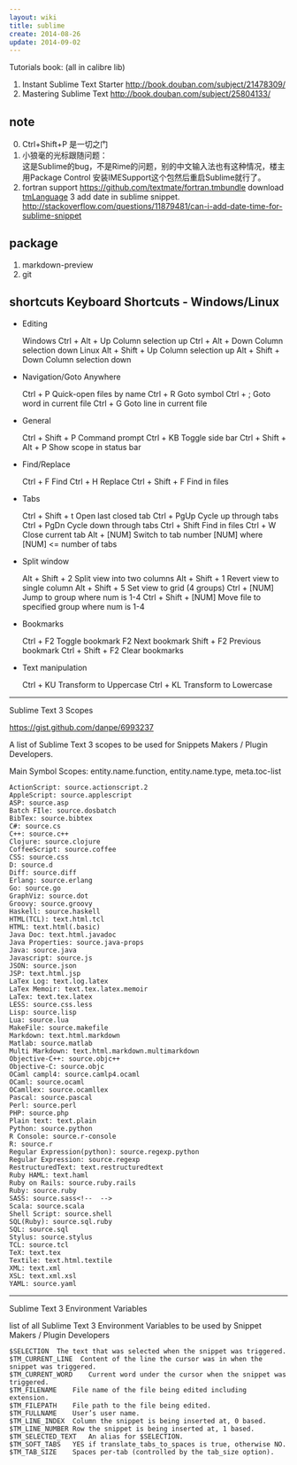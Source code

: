 ```yaml
---
layout: wiki
title: sublime
create: 2014-08-26
update: 2014-09-02
---
```


Tutorials book: (all in calibre lib)
1. Instant Sublime Text Starter <http://book.douban.com/subject/21478309/>
2. Mastering Sublime Text <http://book.douban.com/subject/25804133/>

## note
0. Ctrl+Shift+P 是一切之门
1. 小狼毫的光标跟随问题：   
	这是Sublime的bug，不是Rime的问题，别的中文输入法也有这种情况，楼主用Package Control 安装IMESupport这个包然后重启Sublime就行了。
2. fortran support
	<https://github.com/textmate/fortran.tmbundle>
	download [tmLanguage](https://raw.githubusercontent.com/textmate/fortran.tmbundle/master/Syntaxes/Fortran%20-%20Modern.tmLanguage)
3 add date in sublime snippet. <http://stackoverflow.com/questions/11879481/can-i-add-date-time-for-sublime-snippet>


## package
1. markdown-preview
2. git


## shortcuts Keyboard Shortcuts - Windows/Linux

- Editing

	Windows
	Ctrl + Alt + Up	Column selection up
	Ctrl + Alt + Down	Column selection down
	Linux
	Alt + Shift + Up	Column selection up
	Alt + Shift + Down	Column selection down

- Navigation/Goto Anywhere

	Ctrl + P	Quick-open files by name
	Ctrl + R	Goto symbol
	Ctrl + ;	Goto word in current file
	Ctrl + G	Goto line in current file

- General

	Ctrl + Shift + P	Command prompt
	Ctrl + KB	Toggle side bar
	Ctrl + Shift + Alt + P	Show scope in status bar

- Find/Replace

	Ctrl + F	Find
	Ctrl + H	Replace
	Ctrl + Shift + F	Find in files

- Tabs

	Ctrl + Shift + t	Open last closed tab
	Ctrl + PgUp	Cycle up through tabs
	Ctrl + PgDn	Cycle down through tabs
	Ctrl + Shift	Find in files
	Ctrl + W	Close current tab
	Alt + [NUM]	Switch to tab number [NUM] where [NUM] <= number of tabs

- Split window

	Alt + Shift + 2	Split view into two columns
	Alt + Shift + 1	Revert view to single column
	Alt + Shift + 5	Set view to grid (4 groups)
	Ctrl + [NUM]	Jump to group where num is 1-4
	Ctrl + Shift + [NUM]	Move file to specified group where num is 1-4

- Bookmarks

	Ctrl + F2	Toggle bookmark
	F2	Next bookmark
	Shift + F2	Previous bookmark
	Ctrl + Shift + F2	Clear bookmarks

- Text manipulation

	Ctrl + KU	Transform to Uppercase
	Ctrl + KL	Transform to Lowercase



---
Sublime Text 3 Scopes

<https://gist.github.com/danpe/6993237>

A list of Sublime Text 3 scopes to be used for Snippets Makers / Plugin Developers.
 
Main Symbol Scopes: entity.name.function, entity.name.type, meta.toc-list
 
	ActionScript: source.actionscript.2
	AppleScript: source.applescript
	ASP: source.asp
	Batch FIle: source.dosbatch
	BibTex: source.bibtex
	C#: source.cs
	C++: source.c++
	Clojure: source.clojure
	CoffeeScript: source.coffee
	CSS: source.css
	D: source.d
	Diff: source.diff
	Erlang: source.erlang
	Go: source.go
	GraphViz: source.dot
	Groovy: source.groovy
	Haskell: source.haskell
	HTML(TCL): text.html.tcl
	HTML: text.html(.basic)
	Java Doc: text.html.javadoc
	Java Properties: source.java-props
	Java: source.java
	Javascript: source.js
	JSON: source.json
	JSP: text.html.jsp
	LaTex Log: text.log.latex
	LaTex Memoir: text.tex.latex.memoir
	LaTex: text.tex.latex
	LESS: source.css.less
	Lisp: source.lisp
	Lua: source.lua
	MakeFile: source.makefile
	Markdown: text.html.markdown
	Matlab: source.matlab
	Multi Markdown: text.html.markdown.multimarkdown
	Objective-C++: source.objc++
	Objective-C: source.objc
	OCaml campl4: source.camlp4.ocaml
	OCaml: source.ocaml
	OCamllex: source.ocamllex
	Pascal: source.pascal
	Perl: source.perl
	PHP: source.php
	Plain text: text.plain
	Python: source.python
	R Console: source.r-console
	R: source.r
	Regular Expression(python): source.regexp.python
	Regular Expression: source.regexp
	RestructuredText: text.restructuredtext
	Ruby HAML: text.haml
	Ruby on Rails: source.ruby.rails
	Ruby: source.ruby
	SASS: source.sass<!--  -->
	Scala: source.scala
	Shell Script: source.shell
	SQL(Ruby): source.sql.ruby
	SQL: source.sql
	Stylus: source.stylus
	TCL: source.tcl
	TeX: text.tex
	Textile: text.html.textile
	XML: text.xml
	XSL: text.xml.xsl
	YAML: source.yaml

---
Sublime Text 3 Environment Variables

list of all Sublime Text 3 Environment Variables to be used by Snippet Makers / Plugin Developers
 
	$SELECTION  The text that was selected when the snippet was triggered.
	$TM_CURRENT_LINE  Content of the line the cursor was in when the snippet was triggered.
	$TM_CURRENT_WORD	Current word under the cursor when the snippet was triggered.
	$TM_FILENAME	File name of the file being edited including extension.
	$TM_FILEPATH	File path to the file being edited.
	$TM_FULLNAME	User’s user name.
	$TM_LINE_INDEX	Column the snippet is being inserted at, 0 based.
	$TM_LINE_NUMBER	Row the snippet is being inserted at, 1 based.
	$TM_SELECTED_TEXT	An alias for $SELECTION.
	$TM_SOFT_TABS	YES if translate_tabs_to_spaces is true, otherwise NO.
	$TM_TAB_SIZE	Spaces per-tab (controlled by the tab_size option).